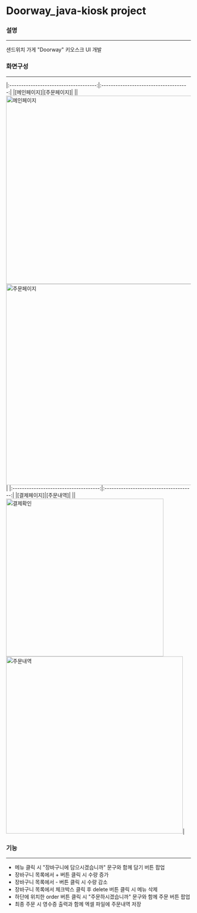 # Doorway_java-kiosk project
### 설명
---
샌드위치 가게 "Doorway" 키오스크 UI 개발

### 화면구성
---
|:-------------------------------------:|:-------------------------------------:|
|[메인페이지]|[주문페이지]|
|<img width="512" alt="메인페이지" src="https://github.com/MeMe4834/Doorway/assets/127177460/ec5b9cf7-7cf6-4407-a699-f34296e3d65f" align='left'/>|<img width="547" alt="주문페이지" src="https://github.com/MeMe4834/Doorway/assets/127177460/a67dcb27-d150-437e-b71d-00af139e713a" align='right/'>|
|:-------------------------------------:|:--------------------------------------:|
|[결제페이지]|[주문내역]|
|<img width="429" alt="결제확인" src="https://github.com/MeMe4834/Doorway/assets/127177460/6a2b8fc6-4293-479b-a935-4de56422dd14" align='left'/>|<img width="482" alt="주문내역" src="https://github.com/MeMe4834/Doorway/assets/127177460/05aef7e6-311f-474c-acf5-58c173a1a61c"  align='right/'>|



### 기능
---
* 메뉴 클릭 시 "장바구니에 담으시겠습니까" 문구와 함께 담기 버튼 팝업
* 장바구니 목록에서 + 버튼 클릭 시 수량 증가
* 장바구니 목록에서 - 버튼 클릭 시 수량 감소
* 장바구니 목록에서 체크박스 클릭 후 delete 버튼 클릭 시 메뉴 삭제
* 하단에 위치한 order 버튼 클릭 시 "주문하시겠습니까" 문구와 함께 주문 버튼 팝업
* 최종 주문 시 영수증 출력과 함께 엑셀 파일에 주문내역 저장
